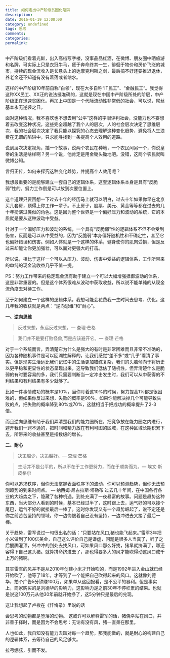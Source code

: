 ```yaml
---
title: 如何走出中产阶级贫困化陷阱
description:
date: 2016-01-19 12:00:00
category: undefined
tags: 思考
comments:
categories:
permalink:
---
```



中产阶级们看着光鲜，出入高档写字楼，没事品品红酒，在微博、朋友圈中晒旅游和名牌，可实际上只是衣冠牛马，疲于奔命终其一生，徘徊于物价和房价飞涨的城市，持续的现金流收入是长悬头上的达摩克利斯之剑，最后搞不好还要推迟退休，养老金还不知道有没有着落或者缩水。

<!--more-->

这样的中产阶级10年前自称“白领”，现在大多自称“IT民工”、“金融民工”。我觉得这种XX民工、XX汪的说法挺准确的，这就是现在中国中产阶级所处的阶层，中产阶级正在迅速贫困化。再加上中国是一个代际流动性非常低的社会，可以说，屌丝基本永无逆袭之日。

面对这种情况，我不喜欢也不想去用“公平”这样的字眼评判社会，没能力也不妄想着去改变这种状况，这些完全超越了我个人的层次，人的社会层次决定了思维层次，我的社会层次决定了我只能以探究的心态去理解这种变化趋势，避免将人生浪费在无谓的陷阱中，只求能寻找到一条提高个人效用的道路。

说到层次决定视角，插一个故事，说两个农民在种地，一个农民问另一个，你说皇帝的生活是啥样啊？另一个说，他肯定是用金锄头锄地吧。没错，这两个农民就叫微博公知。

言归正传，如何来探究这种变化趋势，并提高个人效用呢？

我想最重要的是能够建立一套自己的逻辑体系，这套逻辑体系本身是具有“反脆弱”性的。努力工作倒是可以放到次要位置上。

这个道理只要回想一下过去十年的经历马上就可以明白，过去十年如果你早在北京买几套房，顶得上你工作一辈子。不止房子，股票、美元、黄金等等都在过去的几十年扮演过类似的角色。这是因为整个世界是一个偏好压力和波动的系统，它的本质就是要从这种波动中受益。

针对于一个偏好压力和波动的系统，一个具有“反脆弱”性的逻辑体系不但不会受到伤害，反而是可以从中受益的，因为“反脆弱”本身偏好随机性和不确定性，甚至它也偏好错误和伤害。例如人体就是一个这样的体系，健身使你的肌肉受损，但是反过来却能让你更加强壮，可以面对更强大的打击。

所以说，相比于这样一个可以从压力、波动、伤害中受益的逻辑体系，工作所带来的单纯的现金流收益几乎不值一提。

PS：努力工作带来的稳定现金流有助于建立一个可以大幅增强抵御波动的体系，这是非常重要的。但是这个体系很难从波动中获取收益，所以说不能单纯的从现金流角度去对待工作。

至于如何建立一个这样的逻辑体系，我想可能会花费我一生时间去思考、优化。这几年我的收获就是两点：“逆向思维”和“耐心”。

**一、逆向思维**

>反过来想，永远反过来想。— 查理·芒格

>我们并不是要打败怪兽,而是应该避开它。— 查理·芒格

对于一个系统而言，弄清楚它为什么是强大的有时是非常困难而且非常不准确的，因为各种随机事件是可以回溯性解释的，让我们感觉“差不多”或“几乎”看清了事实。但是现实生活远比我们记忆中的生活更加错综复杂，我们的头脑倾向于将历史以更平稳和更显性的状态呈现出来，这导致我们低估了随机性。但弄清楚什么是脆弱的有时要容易的多，我们只需要判断当一定冲击发生时，我们可以从中获得的不利结果和有利结果有多少就够了。

比如一件事情成功的概率是10%，当你盯着这10%的时候，努力提高1%都是很困难的，但如果你反过来想，失败的概率是90%，如果你能解决掉几个可能导致失败的点，把失败的概率降到80%或70%，这就相当于把成功的概率提升了2-3倍。

而且逆向思维有助于我们弄清楚我们的能力圈所在，把竞争放在能力圈之内进行，避开我们一窍不通的，把时间和精力放在有利可图的区域，在这种区域长期积累下去，所带来的收益甚至是指数级的增长。

**二、耐心**

>决策越少，决策越好。— 查理·芒格

>生活并不是公平的，所以不在于工作更努力，而在于顺势而为。— 埃文·斯皮格尔

你可以追求秩序，但你无法掌握表面秩序下的波动，你可以预测趋势，但你无法预测趋势的到来时间点。 — 纳西姆·尼古拉斯·塔勒布
过去几十年间，在中国各行各业的大趋势之下，隐藏了各种机遇，到处充满了一夜暴富的故事。问题是趋势这种东西，当大部分人看到的时候，基本已经过半了，这时跟上去，运气好的可以接个尾巴，运气不好的就接最后一棒了。这时你发现又有一个趋势崛起了，说不定还是你之前苦苦坚持的领域，你一边悔恨着自己没有坚持，一边冲进去又接了最后一棒。

关于趋势，雷军说过一句很出名的话：“只要站在风口,猪也能飞起来。”雷军3年把小米做到了100亿美金，自己这么评价自己是谦虚，问题是很多人当真了，听了之后醍醐灌顶，兴冲冲的到处去找风口，可如果风口那么好找，猪早就挤满了，哪还容得下自己这头猪。就算拼命挤进去了，那也得要多大的风才能吹得动这风口成千上万的猪啊。

其实雷军的风并不是从2010年创建小米才开始吹的，而是1992年进入金山就已经开始吹了，他等了18年，才等到了一个能把自己吹得起来的风口。这就像刘德华，拍个广告5分钟赚100万，如果单从这回报看，是不公平的暴利。但是事实上，商家购买的是刘德华的影响力，这影响力是之前30年不停积累的结果。也就是说这100万元从他30年前就开始挣了，这5分钟只是最后的兑现。

这让我想起了卢梭在《忏悔录》里说的话

会思考的动物都是堕落的动物。
这或许可以解释雷军的话，猪侥幸站在风口，并非善于择时，而是因为不会思考：无论有没有风，猪一直呆在那里。

人也如此，我自知没有能力去踏对每一个趋势，那我能做的，就是耐心的构建自己的逻辑体系，去等待自己的风足够大。

拉弓绷弦，引而不发。
